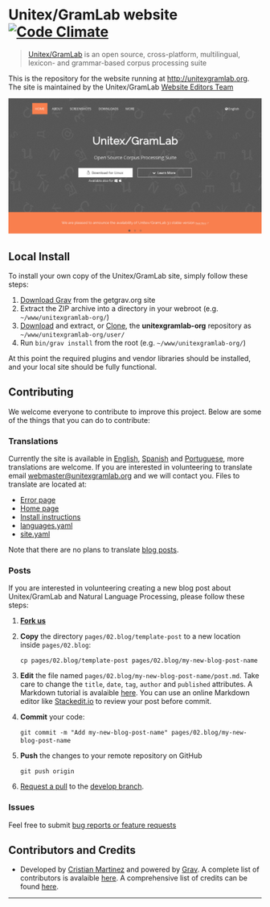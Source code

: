 # Unitex/GramLab website  [![Code Climate](https://codeclimate.com/github/UnitexGramLab/unitexgramlab-org/badges/gpa.svg)](https://codeclimate.com/github/UnitexGramLab/unitexgramlab-org)

> [Unitex/GramLab][unitex] is an open source, cross-platform, multilingual, lexicon- and grammar-based corpus processing suite

This is the repository for the website running at http://unitexgramlab.org. The site is maintained by the Unitex/GramLab [Website Editors Team](https://github.com/UnitexGramLab/unitexgramlab-org/graphs/contributors)

![UnitexGramLab](screenshot.jpg)

## Local Install

To install your own copy of the Unitex/GramLab site, simply follow these steps:

1. [Download Grav](http://getgrav.org/downloads) from the getgrav.org site
2. Extract the ZIP archive into a directory in your webroot (e.g. `~/www/unitexgramlab-org/`)
3. [Download](https://github.com/unitexgramlab/unitexgramlab-org/archive/develop.zip) and extract, or [Clone](https://github.com/unitexgramlab/unitexgramlab-org.git), the **unitexgramlab-org** repository as `~/www/unitexgramlab-org/user/`
4. Run `bin/grav install` from the root (e.g. `~/www/unitexgramlab-org/`)

At this point the required plugins and vendor libraries should be installed, and your local site should be fully functional.

## Contributing

We welcome everyone to contribute to improve this project. Below are some of the things that you can do to contribute:

### Translations

Currently the site is available in [English](http://unitexgramlab.org), [Spanish](http://unitexgramlab.org/es) and [Portuguese](http://unitexgramlab.org/pt), more translations are welcome. If you are interested in volunteering to translate email webmaster@unitexgramlab.org and we will contact you. Files to translate are located at:

- [Error page](pages/error)
- [Home page](pages/01.home)
- [Install instructions](pages/01.home/install-instructions)
- [languages.yaml](themes/unitexgramlab/languages.yaml)
- [site.yaml](config/site.yaml)

Note that there are no plans to translate [blog posts](pages/02.blog).

### Posts

If you are interested in volunteering creating a new blog post about Unitex/GramLab and Natural Language Processing, please follow these steps: 

1. [**Fork us**](https://github.com/UnitexGramLab/unitexgramlab-org/fork)

1. **Copy** the directory `pages/02.blog/template-post` to a new location inside `pages/02.blog`:

   ```
   cp pages/02.blog/template-post pages/02.blog/my-new-blog-post-name
   ```   
1. **Edit** the file named `pages/02.blog/my-new-blog-post-name/post.md`. Take care to change the `title`, `date`, `tag`, `author` and `published` attributes. A Markdown tutorial is avalaible [here](http://eherrera.net/markdowntutorial). You can use an online Markdown editor like [Stackedit.io](https://stackedit.io/editor) to review your post before commit.

1. **Commit** your code:
   
   ```
   git commit -m "Add my-new-blog-post-name" pages/02.blog/my-new-blog-post-name
   ```

1. **Push** the changes to your remote repository on GitHub
   
   ```
   git push origin
   ```
   
1. [Request a pull](https://github.com/UnitexGramLab/unitexgramlab-org/pulls) to the [develop branch](https://github.com/UnitexGramLab/unitexgramlab-org/tree/develop).

### Issues

Feel free to submit [bug reports or feature requests](https://github.com/UnitexGramLab/unitexgramlab-org/issues)

## Contributors and Credits

* Developed by [Cristian Martinez](http://martinec.org) and powered by [Grav](http://getgrav.org). A complete list of contributors is avalaible [here](https://github.com/UnitexGramLab/unitexgramlab-org/graphs/contributors). A comprehensive list of credits can be found [here](humans.txt).

---
[unitex]: http://unitexgramlab.org
